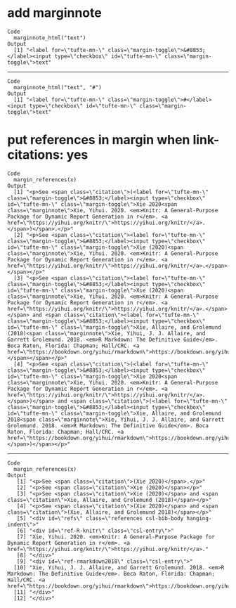 # add marginnote

    Code
      marginnote_html("text")
    Output
      [1] "<label for=\"tufte-mn-\" class=\"margin-toggle\">&#8853;</label><input type=\"checkbox\" id=\"tufte-mn-\" class=\"margin-toggle\">text"

---

    Code
      marginnote_html("text", "#")
    Output
      [1] "<label for=\"tufte-mn-\" class=\"margin-toggle\">#</label><input type=\"checkbox\" id=\"tufte-mn-\" class=\"margin-toggle\">text"

# put references in margin when link-citations: yes

    Code
      margin_references(x)
    Output
      [1] "<p>See <span class=\"citation\">(<label for=\"tufte-mn-\" class=\"margin-toggle\">&#8853;</label><input type=\"checkbox\" id=\"tufte-mn-\" class=\"margin-toggle\">Xie 2020<span class=\"marginnote\">Xie, Yihui. 2020. <em>Knitr: A General-Purpose Package for Dynamic Report Generation in r</em>. <a href=\"https://yihui.org/knitr/\">https://yihui.org/knitr/</a>.</span>)</span>.</p>"                                                                                                                                                                                                                                                                                                                                                                                                                                                                               
      [2] "<p>See <span class=\"citation\"><label for=\"tufte-mn-\" class=\"margin-toggle\">&#8853;</label><input type=\"checkbox\" id=\"tufte-mn-\" class=\"margin-toggle\">Xie (2020)<span class=\"marginnote\">Xie, Yihui. 2020. <em>Knitr: A General-Purpose Package for Dynamic Report Generation in r</em>. <a href=\"https://yihui.org/knitr/\">https://yihui.org/knitr/</a>.</span></span></p>"                                                                                                                                                                                                                                                                                                                                                                                                                                                                                
      [3] "<p>See <span class=\"citation\"><label for=\"tufte-mn-\" class=\"margin-toggle\">&#8853;</label><input type=\"checkbox\" id=\"tufte-mn-\" class=\"margin-toggle\">Xie (2020)<span class=\"marginnote\">Xie, Yihui. 2020. <em>Knitr: A General-Purpose Package for Dynamic Report Generation in r</em>. <a href=\"https://yihui.org/knitr/\">https://yihui.org/knitr/</a>.</span></span> and <span class=\"citation\"><label for=\"tufte-mn-\" class=\"margin-toggle\">&#8853;</label><input type=\"checkbox\" id=\"tufte-mn-\" class=\"margin-toggle\">Xie, Allaire, and Grolemund (2018)<span class=\"marginnote\">Xie, Yihui, J. J. Allaire, and Garrett Grolemund. 2018. <em>R Markdown: The Definitive Guide</em>. Boca Raton, Florida: Chapman; Hall/CRC. <a href=\"https://bookdown.org/yihui/rmarkdown\">https://bookdown.org/yihui/rmarkdown</a>.</span></span></p>"
      [4] "<p>See <span class=\"citation\">(<label for=\"tufte-mn-\" class=\"margin-toggle\">&#8853;</label><input type=\"checkbox\" id=\"tufte-mn-\" class=\"margin-toggle\">Xie 2020<span class=\"marginnote\">Xie, Yihui. 2020. <em>Knitr: A General-Purpose Package for Dynamic Report Generation in r</em>. <a href=\"https://yihui.org/knitr/\">https://yihui.org/knitr/</a>.</span>)</span> and <span class=\"citation\">(<label for=\"tufte-mn-\" class=\"margin-toggle\">&#8853;</label><input type=\"checkbox\" id=\"tufte-mn-\" class=\"margin-toggle\">Xie, Allaire, and Grolemund 2018<span class=\"marginnote\">Xie, Yihui, J. J. Allaire, and Garrett Grolemund. 2018. <em>R Markdown: The Definitive Guide</em>. Boca Raton, Florida: Chapman; Hall/CRC. <a href=\"https://bookdown.org/yihui/rmarkdown\">https://bookdown.org/yihui/rmarkdown</a>.</span>)</span></p>"

---

    Code
      margin_references(x)
    Output
       [1] "<p>See <span class=\"citation\">(Xie 2020)</span>.</p>"                                                                                                                                                                               
       [2] "<p>See <span class=\"citation\">Xie (2020)</span></p>"                                                                                                                                                                                
       [3] "<p>See <span class=\"citation\">Xie (2020)</span> and <span class=\"citation\">Xie, Allaire, and Grolemund (2018)</span></p>"                                                                                                         
       [4] "<p>See <span class=\"citation\">(Xie 2020)</span> and <span class=\"citation\">(Xie, Allaire, and Grolemund 2018)</span></p>"                                                                                                         
       [5] "<div id=\"refs\" class=\"references csl-bib-body hanging-indent\">"                                                                                                                                                                   
       [6] "<div id=\"ref-R-knitr\" class=\"csl-entry\">"                                                                                                                                                                                         
       [7] "Xie, Yihui. 2020. <em>Knitr: A General-Purpose Package for Dynamic Report Generation in r</em>. <a href=\"https://yihui.org/knitr/\">https://yihui.org/knitr/</a>."                                                                   
       [8] "</div>"                                                                                                                                                                                                                               
       [9] "<div id=\"ref-rmarkdown2018\" class=\"csl-entry\">"                                                                                                                                                                                   
      [10] "Xie, Yihui, J. J. Allaire, and Garrett Grolemund. 2018. <em>R Markdown: The Definitive Guide</em>. Boca Raton, Florida: Chapman; Hall/CRC. <a href=\"https://bookdown.org/yihui/rmarkdown\">https://bookdown.org/yihui/rmarkdown</a>."
      [11] "</div>"                                                                                                                                                                                                                               
      [12] "</div>"                                                                                                                                                                                                                               

